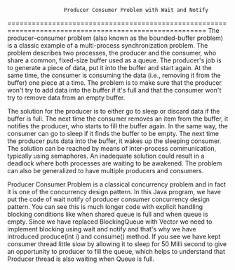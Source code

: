                       Producer Consumer Problem with Wait and Notify
=======================================================================================================
The producer–consumer problem (also known as the bounded-buffer problem) is a classic example of a multi-process 
synchronization problem. The problem describes two processes, the producer and the consumer, who share a common, 
fixed-size buffer used as a queue. The producer's job is to generate a piece of data, put it into the buffer and 
start again. At the same time, the consumer is consuming the data (i.e., removing it from the buffer) one piece at 
a time. The problem is to make sure that the producer won't try to add data into the buffer if it's full and that the
consumer won't try to remove data from an empty buffer.

   The solution for the producer is to either go to sleep or discard data if the buffer is full. The next time the 
consumer removes an item from the buffer, it notifies the producer, who starts to fill the buffer again. 
In the same way, the consumer can go to sleep if it finds the buffer to be empty. The next time the producer puts data 
into the buffer, it wakes up the sleeping consumer. The solution can be reached by means of inter-process communication,
typically using semaphores. An inadequate solution could result in a deadlock where both processes are waiting to
be awakened. The problem can also be generalized to have multiple producers and consumers.

   Producer Consumer Problem is a classical concurrency problem and in fact it is one of the concurrency 
design pattern. In this Java program, we have put the code of wait notify of producer
consumer concurrency design pattern. You can see this is much longer code with explicit handling 
blocking conditions like when shared queue is full and when queue is empty. Since we have replaced
BlockingQueue with Vector we need to implement blocking using wait and notify and that's why we have introduced
produce(int i) and consume() method. If you see we have kept consumer thread little slow by allowing it to sleep 
for 50 Milli second to give an opportunity to producer to fill the queue, which helps to understand that Producer
thread is also waiting when Queue is full.
